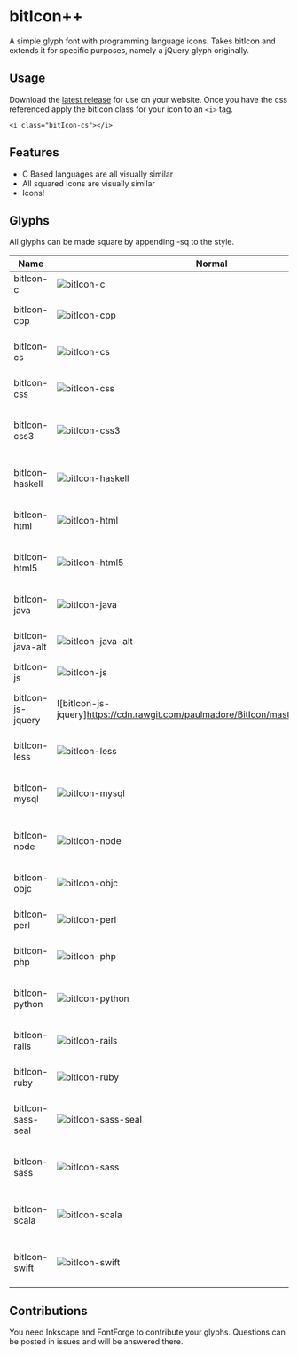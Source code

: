 # bitIcon++

A simple glyph font with programming language icons. Takes bitIcon and extends it for specific purposes, namely a jQuery glyph originally.

## Usage

Download the [latest release](https://github.com/paulmadore/bitIcon/releases/latest)  for use on your website. Once you have the css referenced apply the bitIcon class for your icon to an `<i>` tag.

```
<i class="bitIcon-cs"></i>
```

## Features

* C Based languages are all visually similar
* All squared icons are visually similar
* Icons!

## Glyphs

All glyphs can be made square by appending -sq to the style.

| Name | Normal | Square |
|---|---|---|
| bitIcon-c | ![bitIcon-c](https://cdn.rawgit.com/bitHero/bitIcon/master/svg/c.svg) | ![bitIcon-c-sq](https://cdn.rawgit.com/bitHero/bitIcon/master/svg/c-sq.svg) |
| bitIcon-cpp | ![bitIcon-cpp](https://cdn.rawgit.com/bitHero/bitIcon/master/svg/cpp.svg) | ![bitIcon-cpp-sq](https://cdn.rawgit.com/bitHero/bitIcon/master/svg/cpp-sq.svg) |
| bitIcon-cs | ![bitIcon-cs](https://cdn.rawgit.com/bitHero/bitIcon/master/svg/cs.svg) | ![bitIcon-cs-sq](https://cdn.rawgit.com/bitHero/bitIcon/master/svg/cs-sq.svg) |
| bitIcon-css | ![bitIcon-css](https://cdn.rawgit.com/bitHero/bitIcon/master/svg/css.svg) | ![bitIcon-css-sq](https://cdn.rawgit.com/bitHero/bitIcon/master/svg/css-sq.svg) |
| bitIcon-css3 | ![bitIcon-css3](https://cdn.rawgit.com/bitHero/bitIcon/master/svg/css3.svg) | ![bitIcon-css3-sq](https://cdn.rawgit.com/bitHero/bitIcon/master/svg/css3-sq.svg) |
| bitIcon-haskell | ![bitIcon-haskell](https://cdn.rawgit.com/bitHero/bitIcon/master/svg/haskell.svg) | ![bitIcon-haskell-sq](https://cdn.rawgit.com/bitHero/bitIcon/master/svg/haskell-sq.svg) |
| bitIcon-html | ![bitIcon-html](https://cdn.rawgit.com/bitHero/bitIcon/master/svg/html.svg) | ![bitIcon-html-sq](https://cdn.rawgit.com/bitHero/bitIcon/master/svg/html-sq.svg) |
| bitIcon-html5 | ![bitIcon-html5](https://cdn.rawgit.com/bitHero/bitIcon/master/svg/html5.svg) | ![bitIcon-html5-sq](https://cdn.rawgit.com/bitHero/bitIcon/master/svg/html5-sq.svg) |
| bitIcon-java | ![bitIcon-java](https://cdn.rawgit.com/bitHero/bitIcon/master/svg/java.svg) | ![bitIcon-java-sq](https://cdn.rawgit.com/bitHero/bitIcon/master/svg/java-sq.svg) |
| bitIcon-java-alt | ![bitIcon-java-alt](https://cdn.rawgit.com/bitHero/bitIcon/master/svg/java-alt.svg) | ![bitIcon-java-alt-sq](https://cdn.rawgit.com/bitHero/bitIcon/master/svg/java-alt-sq.svg) |
| bitIcon-js | ![bitIcon-js](https://cdn.rawgit.com/bitHero/bitIcon/master/svg/js.svg) | ![bitIcon-js-sq](https://cdn.rawgit.com/bitHero/bitIcon/master/svg/js-sq.svg) |
| bitIcon-js-jquery | ![bitIcon-js-jquery]https://cdn.rawgit.com/paulmadore/BitIcon/master/svg/jquery.svg) | ![bitIcon-js-jquery-hollow](https://cdn.rawgit.com/paulmadore/BitIcon/master/svg/jquery-hollow.svg) |
| bitIcon-less | ![bitIcon-less](https://cdn.rawgit.com/bitHero/bitIcon/master/svg/less.svg) | ![bitIcon-less-sq](https://cdn.rawgit.com/bitHero/bitIcon/master/svg/less-sq.svg) |
| bitIcon-mysql | ![bitIcon-mysql](https://cdn.rawgit.com/bitHero/bitIcon/master/svg/mysql.svg) | ![bitIcon-mysql-sq](https://cdn.rawgit.com/bitHero/bitIcon/master/svg/mysql-sq.svg) |
| bitIcon-node | ![bitIcon-node](https://cdn.rawgit.com/bitHero/bitIcon/master/svg/node.svg) | ![bitIcon-node-sq](https://cdn.rawgit.com/bitHero/bitIcon/master/svg/node-sq.svg) |
| bitIcon-objc | ![bitIcon-objc](https://cdn.rawgit.com/bitHero/bitIcon/master/svg/objc.svg) | ![bitIcon-objc-sq](https://cdn.rawgit.com/bitHero/bitIcon/master/svg/objc-sq.svg) |
| bitIcon-perl | ![bitIcon-perl](https://cdn.rawgit.com/bitHero/bitIcon/master/svg/perl.svg) | ![bitIcon-perl-sq](https://cdn.rawgit.com/bitHero/bitIcon/master/svg/perl-sq.svg) |
| bitIcon-php | ![bitIcon-php](https://cdn.rawgit.com/bitHero/bitIcon/master/svg/php.svg) | ![bitIcon-php-sq](https://cdn.rawgit.com/bitHero/bitIcon/master/svg/php-sq.svg) |
| bitIcon-python | ![bitIcon-python](https://cdn.rawgit.com/bitHero/bitIcon/master/svg/python.svg) | ![bitIcon-python-sq](https://cdn.rawgit.com/bitHero/bitIcon/master/svg/python-sq.svg) |
| bitIcon-rails | ![bitIcon-rails](https://cdn.rawgit.com/bitHero/bitIcon/master/svg/rails.svg) | ![bitIcon-rails-sq](https://cdn.rawgit.com/bitHero/bitIcon/master/svg/rails-sq.svg) |
| bitIcon-ruby | ![bitIcon-ruby](https://cdn.rawgit.com/bitHero/bitIcon/master/svg/ruby.svg) | ![bitIcon-ruby-sq](https://cdn.rawgit.com/bitHero/bitIcon/master/svg/ruby-sq.svg) |
| bitIcon-sass-seal | ![bitIcon-sass-seal](https://cdn.rawgit.com/bitHero/bitIcon/master/svg/sass-seal.svg) | ![bitIcon-sass-seal-sq](https://cdn.rawgit.com/bitHero/bitIcon/master/svg/sass-seal-sq.svg) |
| bitIcon-sass | ![bitIcon-sass](https://cdn.rawgit.com/bitHero/bitIcon/master/svg/sass.svg) | ![bitIcon-sass-sq](https://cdn.rawgit.com/bitHero/bitIcon/master/svg/sass-sq.svg) |
| bitIcon-scala | ![bitIcon-scala](https://cdn.rawgit.com/bitHero/bitIcon/master/svg/scala.svg) | ![bitIcon-scala-sq](https://cdn.rawgit.com/bitHero/bitIcon/master/svg/scala-sq.svg) |
| bitIcon-swift | ![bitIcon-swift](https://cdn.rawgit.com/bitHero/bitIcon/master/svg/swift.svg) | ![bitIcon-swift-sq](https://cdn.rawgit.com/bitHero/bitIcon/master/svg/swift-sq.svg) |

## Contributions

You need Inkscape and FontForge to contribute your glyphs. Questions can be posted in issues and will be answered there.

